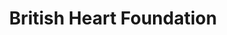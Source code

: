 ---
title: "British Heart Foundation"
url: /bridgend/british-heart-foundation-brackla-street/
shop: charity
---